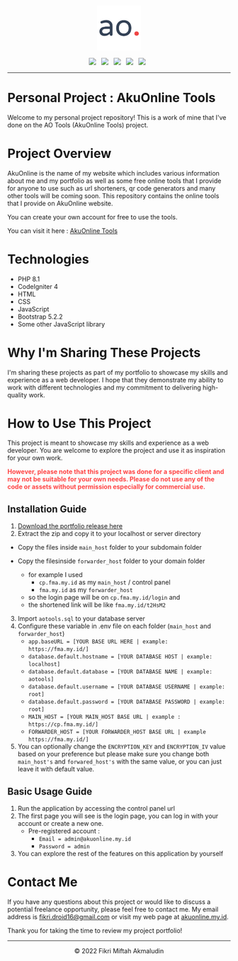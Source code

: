 <p align="center">
<img src="https://github.com/vkr16/akuonline-2022/blob/main/public/assets/img/logo.png?raw=true" alt"Inventoman logo" width="20%"></img>
<div align="center">
<img src="https://img.shields.io/badge/App Version-1.1-orange"></img> &nbsp; 
<img src="https://img.shields.io/badge/PHP%20Version-8.1.10-blue"></img> &nbsp;
<img src="https://img.shields.io/badge/CodeIgniter-4.3.1-red"></img> &nbsp;
<img src="https://img.shields.io/badge/Bootstrap-5.2.3-blueviolet"></img> &nbsp;
<img src="https://img.shields.io/badge/JQuery-3.6.1-blue"></img> &nbsp;
</div>
</p>

---
# Personal Project : AkuOnline Tools

Welcome to my personal project repository! This is a work of mine that I've done on the AO Tools (AkuOnline Tools) project.

# Project Overview

AkuOnline is the name of my website which includes various information about me and my portfolio as well as some free online tools that I provide for anyone to use such as url shorteners, qr code generators and many other tools will be coming soon. This repository contains the online tools that I provide on AkuOnline website.

You can create your own account for free to use the tools.

You can visit it here : [AkuOnline Tools](https://fma.my.id)

# Technologies

- PHP 8.1
- CodeIgniter 4
- HTML
- CSS
- JavaScript
- Bootstrap 5.2.2
- Some other JavaScript library

# Why I'm Sharing These Projects

I'm sharing these projects as part of my portfolio to showcase my skills and experience as a web developer. I hope that they demonstrate my ability to work with different technologies and my commitment to delivering high-quality work.

# How to Use This Project

This project is meant to showcase my skills and experience as a web developer. You are welcome to explore the project and use it as inspiration for your own work.

**<p style="color:#ff4444">However, please note that this project was done for a specific client and may not be suitable for your own needs. Please do not use any of the code or assets without permission especially for commercial use.</p>**

## Installation Guide

1. [Download the portfolio release here](https://github.com/vkr16/woowprint/releases/tag/v1.0-portfolio)
2. Extract the zip and copy it to your localhost or server directory
 - Copy the files inside `main_host` folder to your subdomain folder 

 - Copy the filesinside `forwarder_host` folder to your domain folder

    - for example I used 
      - `cp.fma.my.id` as my `main_host` / control panel 
      - `fma.my.id` as my `forwarder_host` 
    - so the login page will be on `cp.fma.my.id/login` and 
    - the shortened link will be like `fma.my.id/t2HsM2` 
3. Import `aotools.sql` to your database server
4. Configure these variable in .env file on each folder (`main_host` and `forwarder_host`)
   - `app.baseURL = [YOUR BASE URL HERE | example: https://fma.my.id/]`
   - `database.default.hostname = [YOUR DATABASE HOST | example: localhost]`
   - `database.default.database = [YOUR DATABASE NAME | example: aotools]`
   - `database.default.username = [YOUR DATABASE USERNAME | example: root]`
   - `database.default.password = [YOUR DATABASE PASSWORD | example: root]`
   - `MAIN_HOST = [YOUR MAIN_HOST BASE URL | example : https://cp.fma.my.id/]`
   - `FORWARDER_HOST = [YOUR FORWARDER_HOST BASE URL | example https://fma.my.id/]`
5. You can optionally change the `ENCRYPTION_KEY` and `ENCRYPTION_IV` value based on your preference but please make sure you change both `main_host's` and `forwared_host's` with the same value, or you can just leave it with default value.

## Basic Usage Guide

1. Run the application by accessing the control panel url 
2. The first page you will see is the login page, you can log in with your account or create a new one.
   - Pre-registered account :
     - `Email = admin@akuonline.my.id`
     - `Password = admin`
5. You can explore the rest of the features on this application by yourself


# Contact Me

If you have any questions about this project or would like to discuss a potential freelance opportunity, please feel free to contact me. My email address is fikri.droid16@gmail.com or visit my web page at [akuonline.my.id](https://akuonline.my.id).

Thank you for taking the time to review my project portfolio!


<hr>
<p align="center">&copy; 2022 Fikri Miftah Akmaludin </p>
